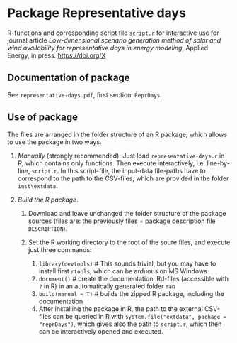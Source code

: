 # Package Representative days

R-functions and corresponding script file `script.r` for interactive use for journal article *Low-dimensional scenario generation method of solar and wind availability for representative days in energy modeling*, Applied Energy, in press. https://doi.org/X


## Documentation of package

See `representative-days.pdf`, first section: `ReprDays`.


## Use of package

The files are arranged in the folder structure of an R package, which allows to use the package in two ways.

1. *Manually* (strongly recommended). Just load `representative-days.r` in R, which contains only functions. Then execute interactively, i.e. line-by-line, `script.r`. In this script-file, the input-data file-paths have to correspond to the path to the CSV-files, which are provided in the folder `inst\extdata`. 
2. *Build the R package*. 

    1. Download and leave unchanged the folder structure of the package sources (files are: the previously files + package description file `DESCRIPTION`). 
	2. Set the R working directory to the root of the soure files, and execute just three commands:
	
	   1. `library(devtools)` # This sounds trivial, but you may have to install first `rtools`, which can be arduous on MS Windows
	   2. `document()` # create the documentation .Rd-files (accessible  with `?` in R) in an automatically generated folder `man` 
	   3. `build(manual = T)` # builds the zipped R package, including the documentation
	   4. After installing the package in R, the path to the external CSV-files can be queried in R with `system.file("extdata", package = "reprDays")`, which gives also the path to `script.r`, which then can be interactively opened and executed.

